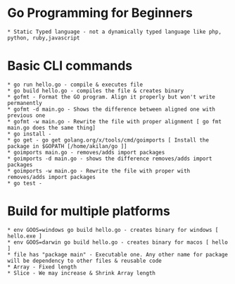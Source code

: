 # Go Programming for Beginners 
    * Static Typed language - not a dynamically typed language like php, python, ruby,javascript

# Basic CLI commands
    * go run hello.go - compile & executes file
    * go build hello.go - compiles the file & creates binary
    * gofmt - Format the GO program. Align it properly but won't write permanently 
    * gofmt -d main.go - Shows the difference between aligned one with previous one
    * gofmt -w main.go - Rewrite the file with proper alignment [ go fmt main.go does the same thing]
    * go install - 
    * go get - go get golang.org/x/tools/cmd/goimports [ Install the package in $GOPATH [/home/akilan/go ]]
    * goimports main.go - removes/adds import packages
    * goimports -d main.go - shows the difference removes/adds import packages
    * goimports -w main.go - Rewrite the file with proper with removes/adds import packages
    * go test - 

# Build for multiple platforms

    * env GOOS=windows go build hello.go - creates binary for windows [ hello.exe ]
    * env GOOS=darwin go build hello.go - creates binary for macos [ hello ]
    * file has "package main" - Executable one. Any other name for package will be dependency to other files & reusable code
    * Array - Fixed length
    * Slice - We may increase & Shrink Array length


